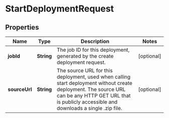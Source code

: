 

# StartDeploymentRequest


## Properties

| Name | Type | Description | Notes |
|------------ | ------------- | ------------- | -------------|
|**jobId** | **String** |  The job ID for this deployment, generated by the create deployment request.  |  [optional] |
|**sourceUrl** | **String** |  The source URL for this deployment, used when calling start deployment without create deployment. The source URL can be any HTTP GET URL that is publicly accessible and downloads a single .zip file.  |  [optional] |



